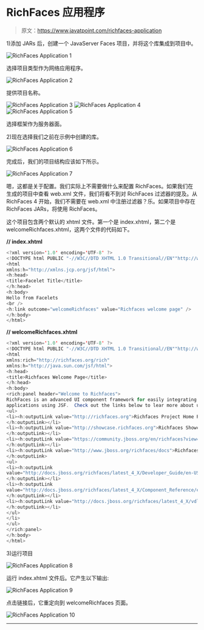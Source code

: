 # RichFaces 应用程序

> 原文：<https://www.javatpoint.com/richfaces-application>

1)添加 JARs 后，创建一个 JavaServer Faces 项目，并将这个库集成到项目中。

![RichFaces Application 1](img/e15fc5a7fde4bd6154ae0387b387f5a1.png)

选择项目类型作为网络应用程序。

![RichFaces Application 2](img/af943ef1fd05dd2a8652b1cb3323e8c0.png)

提供项目名称。

![RichFaces Application 3](img/f1c52f7b1347055eb1d4784e1a812e71.png) ![RichFaces Application 4](img/c169c91768177bc57100189844da473c.png) ![RichFaces Application 5](img/7581fbcbf99912d3007be910c8268b41.png)

选择框架作为服务器面。

2)现在选择我们之前在示例中创建的库。

![RichFaces Application 6](img/8af22f79e9f6a698c09cbfd5f1f85b1d.png)

完成后，我们的项目结构应该如下所示。

![RichFaces Application 7](img/e3e8de2ad5bea9ba7b640720d87d97f1.png)

嗯，这都是关于配置。我们实际上不需要做什么来配置 RichFaces。如果我们在生成的项目中查看 web.xml 文件，我们将看不到对 RichFaces 过滤器的提及。从 RichFaces 4 开始，我们不需要在 web.xml 中注册过滤器？乐。如果项目中存在 RichFaces JARs，将使用 RichFaces。

这个项目包含两个默认的 xhtml 文件。第一个是 index.xhtml，第二个是 welcomeRichfaces.xhtml，这两个文件的代码如下。

**// index.xhtml**

```java
<?xml version='1.0' encoding='UTF-8' ?>
<!DOCTYPE html PUBLIC "-//W3C//DTD XHTML 1.0 Transitional//EN""http://www.w3.org/TR/xhtml1/DTD/xhtml1-transitional.dtd">
<html 
xmlns:h="http://xmlns.jcp.org/jsf/html">
<h:head>
<title>Facelet Title</title>
</h:head>
<h:body>
Hello from Facelets
<br />
<h:link outcome="welcomeRichfaces" value="Richfaces welcome page" />
</h:body>
</html>

```

**// welcomeRichfaces.xhtml**

```java
<?xml version='1.0' encoding='UTF-8' ?>
<!DOCTYPE html PUBLIC "-//W3C//DTD XHTML 1.0 Transitional//EN""http://www.w3.org/TR/xhtml1/DTD/xhtml1-transitional.dtd">
<html 
xmlns:rich="http://richfaces.org/rich"
xmlns:h="http://java.sun.com/jsf/html">
<h:head>
<title>Richfaces Welcome Page</title>
</h:head>
<h:body>
<rich:panel header="Welcome to Richfaces">
RichFaces is an advanced UI component framework for easily integrating Ajax capabilities into business 
applications using JSF.  Check out the links below to lear more about using RichFaces in your application.
<ul>
<li><h:outputLink value="http://richfaces.org">Richfaces Project Home Page
</h:outputLink></li>
<li><h:outputLink value="http://showcase.richfaces.org">Richfaces Showcase
</h:outputLink></li>
<li><h:outputLink value="https://community.jboss.org/en/richfaces?view=discussions">User Forum
</h:outputLink></li>
<li><h:outputLink value="http://www.jboss.org/richfaces/docs">Richfaces documentation...
</h:outputLink>
<ul>
<li><h:outputLink 
value="http://docs.jboss.org/richfaces/latest_4_X/Developer_Guide/en-US/html_single/">Development Guide
</h:outputLink></li>
<li><h:outputLink 
value="http://docs.jboss.org/richfaces/latest_4_X/Component_Reference/en-US/html/">Component Reference
</h:outputLink></li>
<li><h:outputLink value="http://docs.jboss.org/richfaces/latest_4_X/vdldoc/">Tag Library Docs
</h:outputLink></li>
</ul>
</li>
</ul>
</rich:panel>
</h:body>
</html>

```

3)运行项目

![RichFaces Application 8](img/f33727eeeff9504330307e0fce5f1b45.png)

运行 index.xhtml 文件后。它产生以下输出:

![RichFaces Application 9](img/4b35534fdd9ad64f17320dbb2a9926a4.png)

点击链接后，它重定向到 welcomeRichfaces 页面。

![RichFaces Application 10](img/0c882b38cf3fcb817c16a2c6b97a12bf.png)

* * *